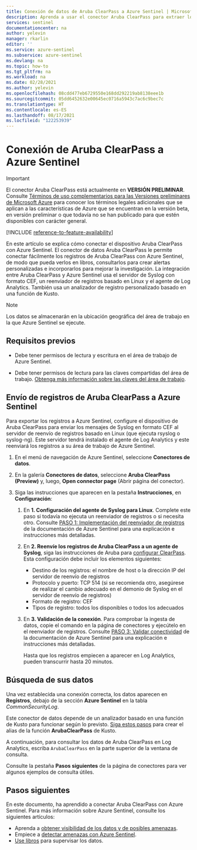 ```yaml
---
title: Conexión de datos de Aruba ClearPass a Azure Sentinel | Microsoft Docs
description: Aprenda a usar el conector Aruba ClearPass para extraer los registros de Aruba ClearPass y exportarlos a Azure Sentinel. Vea los datos de Aruba ClearPass en libros, cree alertas y mejore la investigación.
services: sentinel
documentationcenter: na
author: yelevin
manager: rkarlin
editor: ''
ms.service: azure-sentinel
ms.subservice: azure-sentinel
ms.devlang: na
ms.topic: how-to
ms.tgt_pltfrm: na
ms.workload: na
ms.date: 02/28/2021
ms.author: yelevin
ms.openlocfilehash: 08cdd477eb6729550e168dd292219ab8138eee1b
ms.sourcegitcommit: 05dd6452632e00645ec0716a5943c7ac6c9bec7c
ms.translationtype: HT
ms.contentlocale: es-ES
ms.lasthandoff: 08/17/2021
ms.locfileid: "122253939"
---
```

# <a name="connect-your-aruba-clearpass-to-azure-sentinel"></a>Conexión de Aruba ClearPass a Azure Sentinel

> [!IMPORTANT]
> El conector Aruba ClearPass está actualmente en **VERSIÓN PRELIMINAR**. Consulte [Términos de uso complementarios para las Versiones preliminares de Microsoft Azure](https://azure.microsoft.com/support/legal/preview-supplemental-terms/) para conocer los términos legales adicionales que se aplican a las características de Azure que se encuentran en la versión beta, en versión preliminar o que todavía no se han publicado para que estén disponibles con carácter general.

[!INCLUDE [reference-to-feature-availability](includes/reference-to-feature-availability.md)]

En este artículo se explica cómo conectar el dispositivo Aruba ClearPass con Azure Sentinel. El conector de datos Aruba ClearPass le permite conectar fácilmente los registros de Aruba ClearPass con Azure Sentinel, de modo que pueda verlos en libros, consultarlos para crear alertas personalizadas e incorporarlos para mejorar la investigación. La integración entre Aruba ClearPass y Azure Sentinel usa el servidor de Syslog con formato CEF, un reenviador de registros basado en Linux y el agente de Log Analytics. También usa un analizador de registro personalizado basado en una función de Kusto.

> [!NOTE]
> Los datos se almacenarán en la ubicación geográfica del área de trabajo en la que Azure Sentinel se ejecute.

## <a name="prerequisites"></a>Requisitos previos

- Debe tener permisos de lectura y escritura en el área de trabajo de Azure Sentinel.

- Debe tener permisos de lectura para las claves compartidas del área de trabajo. [Obtenga más información sobre las claves del área de trabajo](../azure-monitor/agents/log-analytics-agent.md#workspace-id-and-key).

## <a name="send-aruba-clearpass-logs-to-azure-sentinel"></a>Envío de registros de Aruba ClearPass a Azure Sentinel

Para exportar los registros a Azure Sentinel, configure el dispositivo de Aruba ClearPass para enviar los mensajes de Syslog en formato CEF al servidor de reenvío de registros basado en Linux (que ejecuta rsyslog o syslog-ng). Este servidor tendrá instalado el agente de Log Analytics y este reenviará los registros a su área de trabajo de Azure Sentinel.

1. En el menú de navegación de Azure Sentinel, seleccione **Conectores de datos**.

1. En la galería **Conectores de datos**, seleccione **Aruba ClearPass (Preview)** y, luego, **Open connector page** (Abrir página del conector).

1. Siga las instrucciones que aparecen en la pestaña **Instrucciones**, en **Configuración**:

    1. En **1. Configuración del agente de Syslog para Linux**. Complete este paso si todavía no ejecuta un reenviador de registros o si necesita otro. Consulte [PASO 1: Implementación del reenviador de registros](connect-cef-agent.md) de la documentación de Azure Sentinel para una explicación e instrucciones más detalladas.

    1. En **2. Reenvíe los registros de Aruba ClearPass a un agente de Syslog**, siga las instrucciones de Aruba para [configurar ClearPass](https://www.arubanetworks.com/techdocs/ClearPass/6.7/PolicyManager/Content/CPPM_UserGuide/Admin/syslogExportFilters_add_syslog_filter_general.htm). Esta configuración debe incluir los elementos siguientes:
        - Destino de los registros: el nombre de host o la dirección IP del servidor de reenvío de registros
        - Protocolo y puerto: TCP 514 (si se recomienda otro, asegúrese de realizar el cambio adecuado en el demonio de Syslog en el servidor de reenvío de registros)
        - Formato de registro: CEF
        - Tipos de registro: todos los disponibles o todos los adecuados

    1. En **3. Validación de la conexión**. Para comprobar la ingesta de datos, copie el comando en la página de conectores y ejecútelo en el reenviador de registros. Consulte [PASO 3: Validar conectividad](connect-cef-verify.md) de la documentación de Azure Sentinel para una explicación e instrucciones más detalladas.

        Hasta que los registros empiecen a aparecer en Log Analytics, pueden transcurrir hasta 20 minutos.

## <a name="find-your-data"></a>Búsqueda de sus datos

Una vez establecida una conexión correcta, los datos aparecen en **Registros**, debajo de la sección **Azure Sentinel** en la tabla *CommonSecurityLog*.

Este conector de datos depende de un analizador basado en una función de Kusto para funcionar según lo previsto. [Siga estos pasos](https://aka.ms/sentinel-arubaclearpass-parser) para crear el alias de la función **ArubaClearPass** de Kusto.

A continuación, para consultar los datos de Aruba ClearPass en Log Analytics, escriba `ArubaClearPass` en la parte superior de la ventana de consulta.

Consulte la pestaña **Pasos siguientes** de la página de conectores para ver algunos ejemplos de consulta útiles.

## <a name="next-steps"></a>Pasos siguientes

En este documento, ha aprendido a conectar Aruba ClearPass con Azure Sentinel. Para más información sobre Azure Sentinel, consulte los siguientes artículos:

- Aprenda a [obtener visibilidad de los datos y de posibles amenazas](get-visibility.md).
- Empiece a [detectar amenazas con Azure Sentinel](detect-threats-built-in.md).
- [Use libros](monitor-your-data.md) para supervisar los datos.